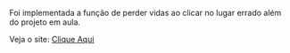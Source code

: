 Foi implementada a função de perder vidas ao clicar no lugar errado além do projeto em aula. 

Veja o site: [Clique Aqui](https://guilherme-beraldo.github.io/detonaRalph/)


